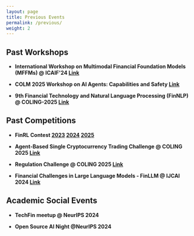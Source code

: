 ```yaml
---
layout: page
title: Previous Events
permalink: /previous/
weight: 2
---
```


## Past Workshops
* **International Workshop on Multimodal Financial Foundation Models (MFFMs) @ ICAIF'24 [Link](https://sites.google.com/view/iwmffm2024/home?authuser=1)**

* **COLM 2025 Workshop on AI Agents: Capabilities and Safety [Link](https://sites.google.com/view/aia-workshop/)**

* **9th Financial Technology and Natural Language Processing (FinNLP) @ COLING-2025 [Link](https://sites.google.com/nlg.csie.ntu.edu.tw/finnlp-fnp-llmfinlegal/home?authuser=0)**


## Past Competitions
* **FinRL Contest [2023](https://open-finance-lab.github.io/finrl-contest.github.io/) [2024](https://open-finance-lab.github.io/finrl-contest-2024.github.io/) [2025](https://open-finance-lab.github.io/FinRL_Contest_2025/)**

* **Agent-Based Single Cryptocurrency Trading Challenge @ COLING 2025 [Link](https://coling2025cryptotrading.thefin.ai/)**

* **Regulation Challenge @ COLING 2025 [Link](https://coling2025regulations.thefin.ai/)**

* **Financial Challenges in Large Language Models - FinLLM @ IJCAI 2024 [Link](https://sites.google.com/nlg.csie.ntu.edu.tw/finnlp-agentscen/shared-task-finllm?authuser=0)**

## Academic Social Events
* **TechFin meetup @ NeurIPS 2024**

* **Open Source AI Night @NeurIPS 2024**





